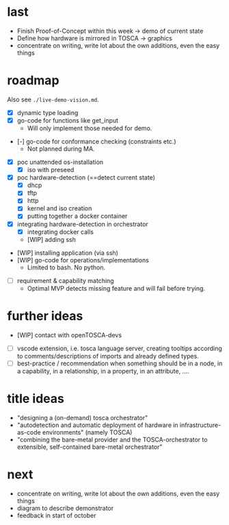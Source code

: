 # last
- Finish Proof-of-Concept within this week -> demo of current state
- Define how hardware is mirrored in TOSCA -> graphics
- concentrate on writing, write lot about the own additions, even the easy things

# roadmap
Also see `./live-demo-vision.md`.

- [x] dynamic type loading
- [x] go-code for functions like get_input
  - Will only implement those needed for demo.
- [-] go-code for conformance checking (constraints etc.)
  - Not planned during MA.
- [x] poc unattended os-installation
  - [x] iso with preseed
- [x] poc hardware-detection (==detect current state)
  - [x] dhcp
  - [x] tftp
  - [x] http
  - [x] kernel and iso creation
  - [x] putting together a docker container
- [X] integrating hardware-detection in orchestrator
  - [X] integrating docker calls
  - [WIP] adding ssh
- [WIP] installing application (via ssh)
- [WIP] go-code for operations/implementations
  - Limited to bash. No python.
- [ ] requirement & capability matching
  - Optimal MVP detects missing feature and will fail before trying.

# further ideas
- [WIP] contact with openTOSCA-devs
- [ ] vscode extension, i.e. tosca language server, creating tooltips according to comments/descriptions of imports and already defined types.
- [ ] best-practice / recommendation when something should be in a node, in a capability, in a relationship, in a property, in an attribute, ....

# title ideas
- "designing a (on-demand) tosca orchestrator"
- "autodetection and automatic deployment of hardware in infrastructure-as-code environments" (namely TOSCA)
- "combining the bare-metal provider and the TOSCA-orchestrator to extensible, self-contained bare-metal orchestrator"

# next
- concentrate on writing, write lot about the own additions, even the easy things
- diagram to describe demonstrator
- feedback in start of october